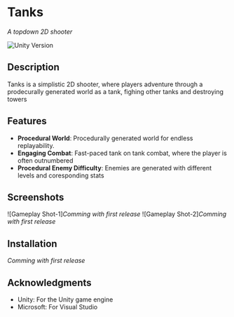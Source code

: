 # **Tanks**
*A topdown 2D shooter*

![Unity Version](https://img.shields.io/badge/Unity-6000.0.23-blue)

## **Description**
Tanks is a simplistic 2D shooter, where players adventure through a prodecurally generated world as a tank, fighing other tanks and destroying towers

## **Features**
- **Procedural World**: Procedurally generated world for endless replayability.
- **Engaging Combat**: Fast-paced tank on tank combat, where the player is often outnumbered
- **Procedural Enemy Difficulty**: Enemies are generated with different levels and coresponding stats

## **Screenshots**
![Gameplay Shot-1]*Comming with first release*
![Gameplay Shot-2]*Comming with first release*

## **Installation**
*Comming with first release*

## **Acknowledgments**
- Unity: For the Unity game engine
- Microsoft: For Visual Studio
